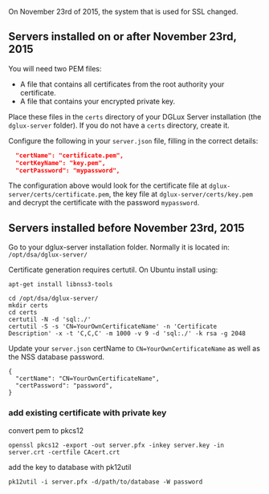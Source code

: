 On November 23rd of 2015, the system that is used for SSL changed.

## Servers installed on or after November 23rd, 2015

You will need two PEM files:
- A file that contains all certificates from the root authority your certificate.
- A file that contains your encrypted private key.

Place these files in the `certs` directory of your DGLux Server installation (the `dglux-server` folder). If you do not have a `certs` directory, create it.

Configure the following in your `server.json` file, filling in the correct details:

```json
  "certName": "certificate.pem",
  "certKeyName": "key.pem",
  "certPassword": "mypassword",
```

The configuration above would look for the certificate file at `dglux-server/certs/certificate.pem`, the key file at `dglux-server/certs/key.pem` and decrypt the certificate with the password `mypassword`.

## Servers installed before November 23rd, 2015

Go to your dglux-server installation folder. Normally it is located in: `/opt/dsa/dglux-server/`

Certificate generation requires certutil. On Ubuntu install using: 
```
apt-get install libnss3-tools
```

```
cd /opt/dsa/dglux-server/
mkdir certs
cd certs
certutil -N -d 'sql:./'
certutil -S -s 'CN=YourOwnCertificateName' -n 'Certificate Description' -x -t 'C,C,C' -m 1000 -v 9 -d 'sql:./' -k rsa -g 2048
```

Update your `server.json` certName to `CN=YourOwnCertificateName` as well as the NSS database password.

```
{
  "certName": "CN=YourOwnCertificateName",
  "certPassword": "password",
}
```


### add existing certificate with private key
convert pem to pkcs12
```
openssl pkcs12 -export -out server.pfx -inkey server.key -in server.crt -certfile CAcert.crt
```
add the key to database with pk12util
```
pk12util -i server.pfx -d/path/to/database -W password
```